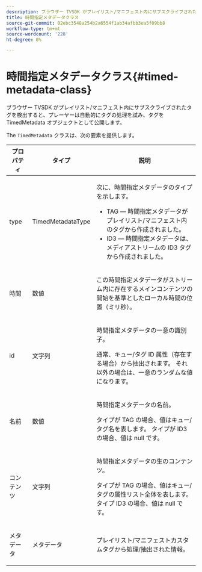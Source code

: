 ```yaml
---
description: ブラウザー TVSDK がプレイリスト/マニフェスト内にサブスクライブされたタグを検出すると、プレーヤーは自動的にタグの処理を試み、タグを TimedMetadata オブジェクトとして公開します。
title: 時間指定メタデータクラス
source-git-commit: 02ebc3548a254b2a6554f1ab34afbb3ea5f09bb8
workflow-type: tm+mt
source-wordcount: '228'
ht-degree: 0%

---
```


# 時間指定メタデータクラス{#timed-metadata-class}

ブラウザー TVSDK がプレイリスト/マニフェスト内にサブスクライブされたタグを検出すると、プレーヤーは自動的にタグの処理を試み、タグを TimedMetadata オブジェクトとして公開します。

The `TimedMetadata` クラスは、次の要素を提供します。

<table id="table_5827A0626EDC45F68DC3E7644F3EFF69"> 
 <thead> 
  <tr> 
   <th colname="col1" class="entry"> プロパティ </th> 
   <th colname="col02" class="entry"> タイプ </th> 
   <th colname="col2" class="entry"> 説明 </th> 
  </tr>
 </thead>
 <tbody> 
  <tr> 
   <td colname="col1"> <p>type </p> </td> 
   <td colname="col02"> <p><span class="codeph"> TimedMetadataType</span> </p> </td> 
   <td colname="col2"> <p>次に、時間指定メタデータのタイプを示します。 
     <ul id="ul_E79C375A54C64BF09A927EE8983E98E3"> 
      <li id="li_F1907521CDBE47E282A87AF0A7A1477A">TAG — 時間指定メタデータがプレイリスト/マニフェスト内のタグから作成されました。 </li> 
      <li id="li_5B0C0B0F247144709F86E6654A5AB500">ID3 — 時間指定メタデータは、メディアストリームの ID3 タグから作成されました。 </li> 
     </ul> </p> </td> 
  </tr> 
  <tr> 
   <td colname="col1"> <p>時間 </p> </td> 
   <td colname="col02"> <p>数値 </p> </td> 
   <td colname="col2"> <p>この時間指定メタデータがストリーム内に存在するメインコンテンツの開始を基準としたローカル時間の位置（ミリ秒）。 </p> </td> 
  </tr> 
  <tr> 
   <td colname="col1"> <p>id </p> </td> 
   <td colname="col02"> <p>文字列 </p> </td> 
   <td colname="col2"> <p>時間指定メタデータの一意の識別子。 </p> <p>通常、キュー/タグ ID 属性（存在する場合）から抽出されます。 それ以外の場合は、一意のランダムな値になります。 </p> </td> 
  </tr> 
  <tr> 
   <td colname="col1"> <p>名前 </p> </td> 
   <td colname="col02"> <p>数値 </p> </td> 
   <td colname="col2"> <p>時間指定メタデータの名前。 </p> <p>タイプが TAG の場合、値はキュー/タグ名を表します。 タイプが ID3 の場合、値は null です。 </p> </td> 
  </tr> 
  <tr> 
   <td colname="col1"> <p>コンテンツ </p> </td> 
   <td colname="col02"> <p>文字列 </p> </td> 
   <td colname="col2"> <p>時間指定メタデータの生のコンテンツ。 </p> <p>タイプが TAG の場合、値はキュー/タグの属性リスト全体を表します。 タイプ ID3 の場合、値は null です。 </p> </td> 
  </tr> 
  <tr> 
   <td colname="col1"> <p>メタデータ </p> </td> 
   <td colname="col02"> <p><span class="codeph"> メタデータ</span> </p> </td> 
   <td colname="col2"> <p>プレイリスト/マニフェストカスタムタグから処理/抽出された情報。 </p> </td> 
  </tr> 
 </tbody> 
</table>
